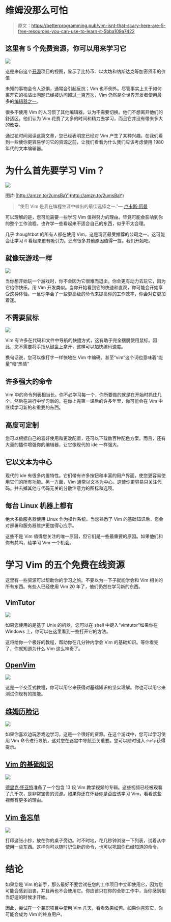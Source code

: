 # 维姆没那么可怕

> 原文：<https://betterprogramming.pub/vim-isnt-that-scary-here-are-5-free-resources-you-can-use-to-learn-it-5bba109a7422>

## 这里有 5 个免费资源，你可以用来学习它

![](img/e9cf277e516e9176cbb8b93b841bec5c.png)

这是来自这个[开源](https://github.com/fatosmorina/cryptocurrencies_graphs)项目的视图，显示了比特币、以太坊和纳斯达克等加密货币的价值

未知的事物会令人恐惧，通常会引起反抗；Vim 也不例外。尽管事实上关于如何离开它的栈溢出问题已经被访问[超过一百万次](https://stackoverflow.blog/2017/05/23/stack-overflow-helping-one-million-developers-exit-vim/)，Vim 仍然是全世界开发者使用最多的[编辑器之一](https://insights.stackoverflow.com/survey/2019#technology-_-most-popular-development-environments)。

很多不使用 Vim 的人习惯了其他编辑器，认为不需要切换。他们不想离开他们的舒适区。他们认为 Vim 花费了太多的时间和精力去学习，而且它并没有带来多大的改变。

通过花时间阅读这篇文章，您已经表明您已经对 Vim 产生了某种兴趣。在我们看到一些使你更容易学习它的资源之前，让我们看看为什么我们应该考虑使用 1980 年代的文本编辑器。

# 为什么首先要学习 Vim？

![](img/85956aae40caddc9d4abe6b19eb7f101.png)

图片:[http://amzn.to/2umsBaY](http://amzn.to/2umsBaY)

> "使用 Vim 是我在编程生涯中做出的最佳选择之一."— [卢卡斯·阿曼](https://stackoverflow.com/users/6726/lucas-oman)

可以理解的是，您可能需要一些学习 Vim 值得努力的理由。毕竟可能会影响到你的整个工作流程。也许学一些看起来不适合自己的东西，似乎不太合理。

几乎 thoughtbot 的所有人都在使用 Vim，这是湾区最受推荐的公司之一。这可能会让学习 it 看起来更有吸引力。还有很多其他原因值得一提。我们开始吧。

## 就像玩游戏一样

![](img/4050e3666994234e046b83a7a909cd39.png)

当你想开始玩一个游戏时，你不会因为它很难而退出。你会更有动力去玩它，因为它给你快乐。用 Vim 开发类似。当你开始看到它的快速和直观，你可能会开始享受这种体验。一旦你学会了一些更高级的命令来提高你的工作效率，你会对它更加着迷。

## 不需要鼠标

![](img/742d3bd789ed78f5274d1a73fe61835d.png)

Vim 有许多在代码和文件中导航的快捷方式，这有助于完全摆脱使用鼠标。因此，您不需要将手指从键盘上拿开，这样可以加快编码速度。

换句话说，您可以像打字一样快地在 Vim 中编码。甚至“vim”这个词也意味着“能量”和“热情”

## 许多强大的命令

Vim 中的命令列表相当长。你不必学习每一个，你所要做的就是在开始时抓住几个，然后在进行中学习新的。在你上完第一课后的许多年里，你可能会在 Vim 中继续学习新的和重要的东西。

## 高度可定制

您可以根据自己的喜好使用和更改配置，还可以下载数百种配色方案。而且，还有大量的插件增强你的编辑器，让它像现代的 ide 一样强大。

## 它以文本为中心

现代的 ide 有很多内置特性。它们带有许多按钮和丰富的用户界面，使您更容易使用它们的所有功能。另一方面，Vim 通常以文本为中心。这使你更容易只关注代码，并去掉其他与代码无关的分散注意力的图标和选项。

## 每台 Linux 机器上都有

绝大多数服务器使用 Linux 作为操作系统。当您熟悉了 Vim 的基础知识后，您会对部署和服务器维护更加得心应手。

这些不是 Vim 值得您关注的唯一原因，但它们是一些最重要的原因。如果他们和你有共鸣，给学习 Vim 一个机会。

# 学习 Vim 的五个免费在线资源

这里有一些资源可以帮助你的学习之旅。不要以为一下子就能学会和 Vim 相关的所有东西。有些人已经使用 Vim 20 年了，他们仍然在学习新的东西。

## VimTutor

![](img/f271f400ae69bbddc08afe2639fb95cf.png)

如果您使用的是基于 Unix 的机器，您可以在 shell 中键入“vimtutor”如果你在 Windows 上，你可以在这里看到一些打开它的方法。

这将给你一个极好的教程，帮助你在几分钟内学会 Vim 的基础知识。等你看完了，你就知道为什么 Vim 这么神奇了。

## [OpenVim](http://www.openvim.com/tutorial.html)

![](img/189da1511831977f88ffec8342702105.png)

这是一个交互式教程，你可以用它来获得对基础知识的坚实理解。你也可以用它来测试你现有的技能。

## [维姆历险记](http://vim-adventures.com/)

![](img/a6e440c2d4ce7f6474d379ec8c44b6ce.png)

如果你喜欢边玩游戏边学习，这是一个很好的资源。在这个游戏中，您可以学习使用 Vim 命令进行导航，这对您在迷宫中导航至关重要。您可以随时键入`:help`获得提示。

## [Vim 的基础知识](https://vimeo.com/album/2838732)

![](img/f255b3817f5e0c732fc49a28ebfbb1b2.png)

[德里克·怀亚特](https://vimeo.com/user1690209)准备了一个包含 13 段 Vim 教学视频的专辑。这些视频已经被观看了几千次，是非常宝贵的资源。如果你还在怀疑你是否应该学习 Vim，看看这些视频有更多的理由。

## [Vim 备忘单](https://vim.rtorr.com/)

![](img/bea7a441c634692cb657e0f36a588c00.png)

打印这张小抄，放在你的桌子旁边。时不时地，花几秒钟浏览一下列表，试着从中使用一些东西。这样你可以随时记住新的命令，也可以巩固你已经知道的命令。

# 结论

如果您是 Vim 的新手，那么最好不要尝试在您的工作项目中立即使用它，因为您可能会感到沮丧，并且再也不会使用它。你应该只在你的全职工作中，当你感到相当舒适的时候才开始。

因此，尝试在一个兼职项目中使用 Vim 几天，看看效果如何。如果你喜欢它，你可能会成为 Vim 的终身用户。